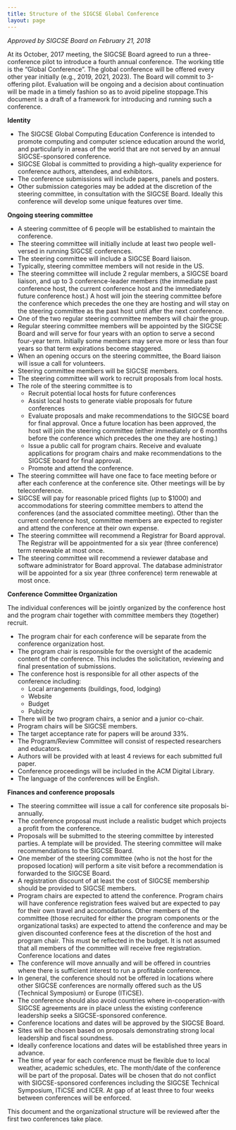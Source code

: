```yaml
---
title: Structure of the SIGCSE Global Conference 
layout: page
---
```


_Approved by SIGCSE Board on February 21, 2018_

At its October, 2017 meeting, the SIGCSE Board agreed to run a three-conference pilot to introduce a fourth annual conference. The working title is the “Global Conference”. The global conference will be offered every other year initially (e.g., 2019, 2021, 2023). The Board will commit to 3-offering pilot. Evaluation will be ongoing and a decision about continuation will be made in a timely fashion so as to avoid pipeline stoppage.This document is a draft of a framework for introducing and running such a conference.

**Identity**

* The SIGCSE Global Computing Education Conference is intended to promote computing and computer science education around the world, and particularly in areas of the world that are not served by an annual SIGCSE-sponsored conference.
* SIGCSE Global is committed to providing a high-quality experience for conference authors, attendees, and exhibitors.
* The conference submissions will include papers, panels and posters.
* Other submission categories may be added at the discretion of the steering committee, in consultation with the SIGCSE Board. Ideally this conference will develop some unique features over time. 

**Ongoing steering committee**

* A steering committee of 6 people will be established to maintain the conference.
* The steering committee will initially include at least two people well-versed in running SIGCSE conferences.
* The steering committee will include a SIGCSE Board liaison.
* Typically, steering committee members will not reside in the US.
* The steering committee will include 2 regular members, a SIGCSE board liaison, and up to 3 conference-leader members (the immediate past conference host, the current conference host and the immediately future conference host.) A host will join the steering committee before the conference which precedes the one they are hosting and will stay on the steering committee as the past host until after the next conference.
* One of the two regular steering committee members will chair the group.
* Regular steering committee members will be appointed by the SIGCSE Board and will serve for four years with an option to serve a second four-year term. Initially some members may serve more or less than four years so that term expirations become staggered.
* When an opening occurs on the steering committee, the Board liaison will issue a call for volunteers.
* Steering committee members will be SIGCSE members.
* The steering committee will work to recruit proposals from local hosts.
* The role of the steering committee is to
	* Recruit potential local hosts for future conferences
	* Assist local hosts to generate viable proposals for future conferences
	* Evaluate proposals and make recommendations to the SIGCSE board for final approval. Once a future location has been approved, the host will join the steering committee (either immediately or 6 months before the conference which precedes the one they are hosting.)
	* Issue a public call for program chairs. Receive and evaluate applications for program chairs and make recommendations to the SIGCSE board for final approval.
	* Promote and attend the conference.
* The steering committee will have one face to face meeting before or after each conference at the conference site. Other meetings will be by teleconference.
* SIGCSE will pay for reasonable priced flights (up to $1000) and accommodations for steering committee members to attend the conferences (and the associated committee meeting). Other than the current conference host, committee members are expected to register and attend the conference at their own expense.
* The steering committee will recommend a Registrar for Board approval. The Registrar will be appointmented for a six year (three conference) term renewable at most once.
* The steering committee will recommend a reviewer database and software administrator for Board approval. The database administrator will be appointed for a six year (three conference) term renewable at most once.

**Conference Committee Organization**

The individual conferences will be jointly organized by the conference host and the program chair together with committee members they (together) recruit.

* The program chair for each conference will be separate from the conference organization host.
* The program chair is responsible for the oversight of the academic content of the conference. This includes the solicitation, reviewing and final presentation of submissions.
* The conference host is responsible for all other aspects of the conference including:
	* Local arrangements (buildings, food, lodging)
	* Website
	* Budget
	* Publicity
* There will be two program chairs, a senior and a junior co-chair.
* Program chairs will be SIGCSE members.
* The target acceptance rate for papers will be around 33%.
* The Program/Review Committee will consist of respected researchers and educators.
* Authors will be provided with at least 4 reviews for each submitted full paper.
* Conference proceedings will be included in the ACM Digital Library.
* The language of the conferences will be English.

**Finances and conference proposals**

* The steering committee will issue a call for conference site proposals bi-annually.
* The conference proposal must include a realistic budget which projects a profit from the conference.
* Proposals will be submitted to the steering committee by interested parties. A template will be provided. The steering committee will make recommendations to the SIGCSE Board.
* One member of the steering committee (who is not the host for the proposed location) will perform a site visit before a recommendation is forwarded to the SIGCSE Board.
* A registration discount of at least the cost of SIGCSE membership should be provided to SIGCSE members.
* Program chairs are expected to attend the conference. Program chairs will have conference registration fees waived but are expected to pay for their own travel and accomodations. Other members of the committee (those recruited for either the program components or the organizational tasks) are expected to attend the conference and may be given discounted conference fees at the discretion of the host and program chair. This must be reflected in the budget. It is not assumed that all members of the committee will receive free registration. Conference locations and dates
* The conference will move annually and will be offered in countries where there is sufficient interest to run a profitable conference.
* In general, the conference should not be offered in locations where other SIGCSE conferences are normally offered such as the US (Technical Symposium) or Europe (ITiCSE).
* The conference should also avoid countries where in-cooperation-with SIGCSE agreements are in place unless the existing conference leadership seeks a SIGCSE-sponsored conference.
* Conference locations and dates will be approved by the SIGCSE Board.
* Sites will be chosen based on proposals demonstrating strong local leadership and fiscal soundness.
* Ideally conference locations and dates will be established three years in advance.
* The time of year for each conference must be flexible due to local weather, academic schedules, etc. The month/date of the conference will be part of the proposal. Dates will be chosen that do not conflict with SIGCSE-sponsored conferences including the SIGCSE Technical Symposium, ITiCSE and ICER. At gap of at least three to four weeks between conferences will be enforced.

This document and the organizational structure will be reviewed after the first two conferences take place.
